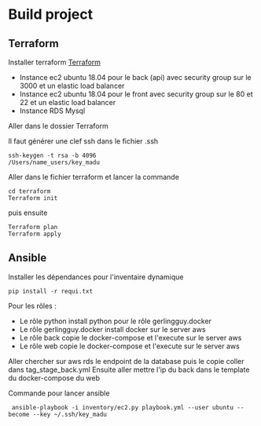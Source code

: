 # Build project

## Terraform

Installer terraform [Terraform](https://www.terraform.io/downloads.html)

- Instance ec2 ubuntu 18.04 pour le back (api) avec security group sur le 3000 et un elastic load balancer
- Instance ec2 ubuntu 18.04 pour le front avec security group sur le 80 et 22 et un elastic load balancer
- Instance RDS Mysql

Aller dans le dossier Terraform

Il faut générer une clef ssh dans le fichier .ssh 

```
ssh-keygen -t rsa -b 4096
/Users/name_users/key_madu
```

Aller dans le fichier terraform et lancer la commande 

```
cd terraform
Terraform init
```

puis ensuite 

```
Terraform plan
Terraform apply
```

## Ansible

Installer les dépendances pour l'inventaire dynamique

```
pip install -r requi.txt
```

Pour les rôles :
- Le rôle python install python pour le rôle gerlingguy.docker
- Le rôle gerlingguy.docker install docker sur le server aws
- Le rôle back copie le docker-compose et l'execute sur le server aws
- Le rôle web copie le docker-compose et l'execute sur le server aws

Aller chercher sur aws rds le endpoint de la database puis le copie coller dans tag_stage_back.yml
Ensuite aller mettre l'ip du back dans le template du docker-compose du web

Commande pour lancer ansible
```
 ansible-playbook -i inventory/ec2.py playbook.yml --user ubuntu --become --key ~/.ssh/key_madu
```
